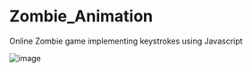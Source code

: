 # Zombie_Animation
Online Zombie game implementing keystrokes using Javascript

![image](https://user-images.githubusercontent.com/79539203/150659794-b1ad2c77-a8ce-4a19-94ad-e048f0746004.png)

